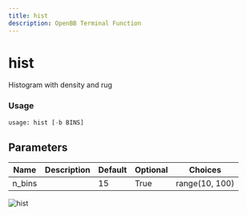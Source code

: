```yaml
---
title: hist
description: OpenBB Terminal Function
---
```


# hist

Histogram with density and rug

### Usage 
```python
usage: hist [-b BINS]
```

## Parameters

| Name | Description | Default | Optional | Choices |
| ---- | ----------- | ------- | -------- | ------- |
| n_bins |  | 15 | True | range(10, 100) |


![hist](https://user-images.githubusercontent.com/46355364/154306947-aaba936a-ac07-40e2-a5a6-bf1fab460cd0.png)


